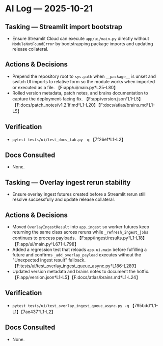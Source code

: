 # AI Log — 2025-10-21

## Tasking — Streamlit import bootstrap
- Ensure Streamlit Cloud can execute `app/ui/main.py` directly without `ModuleNotFoundError` by bootstrapping package imports and updating release collateral.

## Actions & Decisions
- Prepend the repository root to `sys.path` when `__package__` is unset and switch UI imports to relative form so the module works when imported or executed as a file. 【F:app/ui/main.py†L25-L80】
- Rolled version metadata, patch notes, and brains documentation to capture the deployment-facing fix. 【F:app/version.json†L1-L5】【F:docs/patch_notes/v1.2.1f.md†L1-L20】【F:docs/atlas/brains.md†L1-L5】

## Verification
- `pytest tests/ui/test_docs_tab.py -q` 【7f26ef†L1-L2】

## Docs Consulted
- None.

## Tasking — Overlay ingest rerun stability
- Ensure overlay ingest futures created before a Streamlit rerun still resolve successfully and update release collateral.

## Actions & Decisions
- Moved `OverlayIngestResult` into `app.ingest` so worker futures keep returning the same class across reruns while `_refresh_ingest_jobs` continues to process payloads. 【F:app/ingest/results.py†L1-L18】【F:app/ui/main.py†L671-L798】
- Added a regression test that reloads `app.ui.main` before fulfilling a future and confirms `_add_overlay_payload` executes without the "Unexpected ingest result" fallback. 【F:tests/ui/test_overlay_ingest_queue_async.py†L186-L289】
- Updated version metadata and brains notes to document the hotfix. 【F:app/version.json†L1-L5】【F:docs/atlas/brains.md†L1-L24】

## Verification
- `pytest tests/ui/test_overlay_ingest_queue_async.py -q` 【795bdd†L1-L1】【7ae437†L1-L2】

## Docs Consulted
- None.
